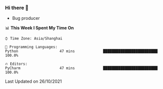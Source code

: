 ### Hi there 👋
* Bug producer
<!--START_SECTION:waka-->
📊 **This Week I Spent My Time On** 

```text
⌚︎ Time Zone: Asia/Shanghai

💬 Programming Languages: 
Python                   47 mins             █████████████████████████   100.0%

🔥 Editors: 
PyCharm                  47 mins             █████████████████████████   100.0%

```


 Last Updated on 26/10/2021
<!--END_SECTION:waka-->
